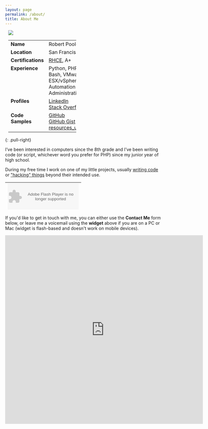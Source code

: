 ```yaml
---
layout: page
permalink: /about/
title: About Me
---
```


<div class="notice" style="margin:10px">
    <img src="http://www.gravatar.com/avatar/2c8ea59a9c707734a836571e6b343184?s=220" />
    <div style="width:220px; font-size:87%">
        <table width="100%">
            <tbody>
                <tr><td width="45%"><strong>Name</strong></td><td>Robert Pooley</td></tr>
                <tr><td><strong>Location</strong></td><td>San Francisco, CA</td></tr>
                <tr><td><strong>Certifications</strong></td><td>
                    <a rel="nofollow" target="_blank" href="https://www.redhat.com/wapps/training/certification/verify.html?certNumber=805009913541236&verify=Verify">RHCE</a>, A+
                </td></tr>
                <tr><td style="vertical-align:top;"><strong>Experience</strong></td><td>Python, PHP, C#, Bash, VMware ESX/vSphere, Linux Automation and Administration</td></tr>
                <tr><td style="vertical-align:top;"><strong>Profiles</strong></td><td>
                    <a rel="nofollow" target="_blank" href="http://www.linkedin.com/in/robpooley/">LinkedIn</a><br />
                    <a rel="nofollow" target="_blank" href="http://stackoverflow.com/users/1198943/">Stack Overflow</a>
                </td></tr>
                <tr><td style="vertical-align:top;"><strong>Code Samples</strong></td><td>
                    <a rel="nofollow" target="_blank" href="https://github.com/Robpol86/">GitHub</a><br />
                    <a rel="nofollow" target="_blank" href="https://gist.github.com/Robpol86">GitHub Gist</a><br />
                    <a rel="nofollow" target="_blank" href="http://code.google.com/p/mtasa-blue/source/browse/trunk/resources/resources_upload.py">resources_upload.py</a>
                </td></tr>
            </tbody>
        </table>
    </div>
</div>
{: .pull-right}

I’ve been interested in computers since the 8th grade and I’ve been writing code (or script, whichever word you prefer
for PHP) since my junior year of high school.

During my free time I work on one of my little projects, usually 
[writing code](https://github.com/Robpol86?tab=repositories) or 
["hacking" things]({{site-url}}/lapdock/Atrix-Lapdock-Other-Uses/) beyond their intended use.

<table width="235" height="90"><tbody><tr><td>
    <object type="application/x-shockwave-flash" data="https://clients4.google.com/voice/embed/webCallButton" width="230" height="85">
        <param name="movie" value="https://clients4.google.com/voice/embed/webCallButton" />
        <param name="wmode" value="transparent" />
        <param name="FlashVars" value="id=94442c0f2ac8537cf83dbc6609c4c4e34c4ad3b9&style=0" />
    </object>
</td></tr></tbody></table>

If you'd like to get in touch with me, you can either use the **Contact Me** form below, or leave me a voicemail using
the **widget** above if you are on a PC or Mac (widget is flash-based and doesn't work on mobile devices).

<iframe src="https://docs.google.com/forms/d/16wVAULQYNbxZKctrVGAmbp8Zx4er_FnP-OQAe5olfVo/viewform?embedded=true" width="640" height="610" frameborder="0" marginheight="0" marginwidth="0">
    Loading...
</iframe>

